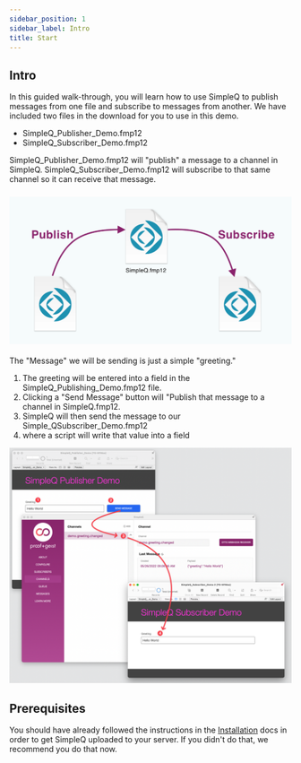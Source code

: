 ```yaml
---
sidebar_position: 1
sidebar_label: Intro
title: Start
---
```


## Intro

In this guided walk-through, you will learn how to use SimpleQ to publish messages from one file and subscribe to messages from another. We have included two files in the download for you to use in this demo.

- SimpleQ_Publisher_Demo.fmp12
- SimpleQ_Subscriber_Demo.fmp12

SimpleQ_Publisher_Demo.fmp12 will "publish" a message to a channel in SimpleQ. SimpleQ_Subscriber_Demo.fmp12 will subscribe to that same channel so it can receive that message.

### ![](images/pub_sub.png)

The "Message" we will be sending is just a simple "greeting."

1.  The greeting will be entered into a field in the SimpleQ_Publishing_Demo.fmp12 file.
2.  Clicking a "Send Message" button will "Publish that message to a channel in SimpleQ.fmp12.
3.  SimpleQ will then send the message to our Simple_QSubscriber_Demo.fmp12
4.  where a script will write that value into a field

![](images/CleanShot%202022-05-26%20at%2009.21.33.png)

## Prerequisites

You should have already followed the instructions in the [Installation](../installation) docs in order to get SimpleQ uploaded to your server. If you didn't do that, we recommend you do that now.
